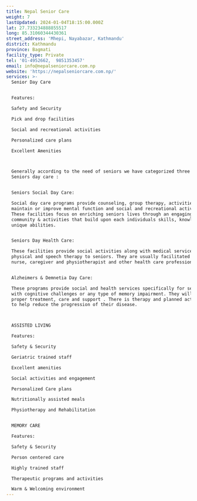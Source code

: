 ```yaml
---
title: Nepal Senior Care
weight: 7
lastUpdated: 2024-01-04T18:15:00.000Z
lat: 27.733234888855517
long: 85.31060344430361
street_address: 'Mhepi, Nayabazar, Kathmandu'
district: Kathmandu
province: Bagmati
facility_type: Private
tel: '01-4952662,  9851353457'
email: info@nepalseniorcare.com.np
website: 'https://nepalseniorcare.com.np/'
services: >-
  Senior Day Care


  Features:

  Safety and Security

  Pick and drop facilities

  Social and recreational activities

  Personalized care plans

  Excellent Amenities



  Generally according to the need of seniors we have categorized three types of
  Seniors day care :


  Seniors Social Day Care:

  Social day care programs provide counseling, group therapy, activities to
  maintain or improve mental function and social and recreational activities.
  These facilities focus on enriching seniors lives through an engaging social
  community & activities that build upon each individuals skills, knowledge and
  unique abilities.


  Seniors Day Health Care:

  These facilities provide social activities along with medical services and
  physical and speech therapy to seniors. They are usually facilitated with
  nurse, caregiver and physiotherapist and other health care professionals.


  Alzheimers & Demnetia Day Care:

  These programs provide social and health services specifically for seniors
  with cognitive challenges or any type of memory impairment. They will receive
  proper treatment, care and support . There is therapy and planned activities
  to help reduce the progression of their disease.



  ASSISTED LIVING

  Features:

  Safety & Security

  Geriatric trained staff

  Excellent amenities

  Social activities and engagement

  Personalized Care plans

  Nutritionally assisted meals

  Physiotherapy and Rehabilitation


  MEMORY CARE

  Features:

  Safety & Security

  Person centered care

  Highly trained staff

  Therapeutic programs and activities

  Warm & Welcoming environment
---
```


